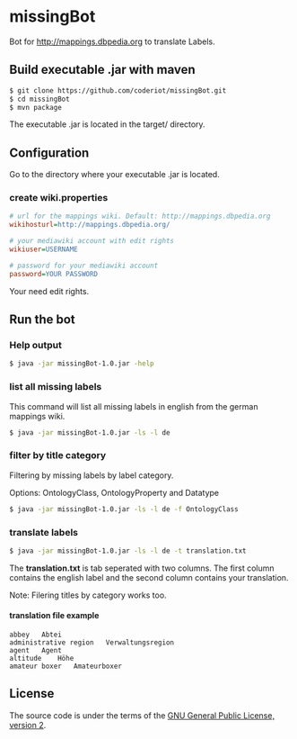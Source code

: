 missingBot
==========

Bot for http://mappings.dbpedia.org to translate Labels.

## Build executable .jar with maven
```sh
$ git clone https://github.com/coderiot/missingBot.git
$ cd missingBot
$ mvn package
```

The executable .jar is located in the target/ directory.

## Configuration
Go to the directory where your executable .jar is located.

### create wiki.properties
```ini
# url for the mappings wiki. Default: http://mappings.dbpedia.org
wikihosturl=http://mappings.dbpedia.org/

# your mediawiki account with edit rights
wikiuser=USERNAME

# password for your mediawiki account
password=YOUR PASSWORD
```

Your need edit rights.

## Run the bot

### Help output
```sh
$ java -jar missingBot-1.0.jar -help
```

### list all missing labels

This command will list all missing labels in english
from the german mappings wiki.

```sh
$ java -jar missingBot-1.0.jar -ls -l de
```

### filter by title category

Filtering by missing labels by label category.

Options: OntologyClass, OntologyProperty and Datatype

```sh
$ java -jar missingBot-1.0.jar -ls -l de -f OntologyClass
```

### translate labels
```sh
$ java -jar missingBot-1.0.jar -ls -l de -t translation.txt
```

The **translation.txt** is tab seperated with two columns.
The first column contains the english label and the second
column contains your translation.

Note: Filering titles by category works too.

#### translation file example
```
abbey	Abtei
administrative region	Verwaltungsregion
agent	Agent
altitude	Höhe
amateur boxer	Amateurboxer
```

## License

The source code is under the terms of the [GNU General Public License, version 2](http://www.gnu.org/licenses/gpl-2.0.html).
